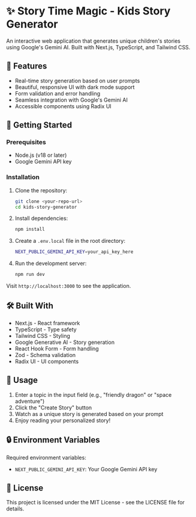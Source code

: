 # ✨ Story Time Magic - Kids Story Generator

An interactive web application that generates unique children's stories using Google's Gemini AI. Built with Next.js, TypeScript, and Tailwind CSS.

## 🌟 Features

- Real-time story generation based on user prompts
- Beautiful, responsive UI with dark mode support
- Form validation and error handling
- Seamless integration with Google's Gemini AI
- Accessible components using Radix UI

## 🚀 Getting Started

### Prerequisites

- Node.js (v18 or later)
- Google Gemini API key

### Installation

1. Clone the repository:
    ```bash
    git clone <your-repo-url>
    cd kids-story-generator
    ```

2. Install dependencies:
    ```bash
    npm install
    ```

3. Create a `.env.local` file in the root directory:
    ```bash
    NEXT_PUBLIC_GEMINI_API_KEY=your_api_key_here
    ```

4. Run the development server:
    ```bash
    npm run dev
    ```

Visit `http://localhost:3000` to see the application.

## 🛠️ Built With

- Next.js - React framework
- TypeScript - Type safety
- Tailwind CSS - Styling
- Google Generative AI - Story generation
- React Hook Form - Form handling
- Zod - Schema validation
- Radix UI - UI components

## 📝 Usage

1. Enter a topic in the input field (e.g., "friendly dragon" or "space adventure")
2. Click the "Create Story" button
3. Watch as a unique story is generated based on your prompt
4. Enjoy reading your personalized story!

## 🔒 Environment Variables

Required environment variables:
- `NEXT_PUBLIC_GEMINI_API_KEY`: Your Google Gemini API key

## 📄 License

This project is licensed under the MIT License - see the LICENSE file for details.
